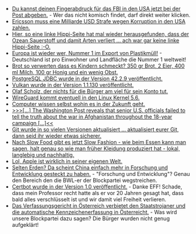 * [Du kannst deinen Fingerabdruck für das FBI in den USA jetzt bei der Post abgeben.](https://blog.fefe.de/?ts=a31381b5) - Wer das nicht komisch findet, darf direkt weiter klicken.
* [Ericsson muss eine Milliarde USD Strafe wegen Korruption in den USA zahlen.](https://blog.fefe.de/?ts=a313f7ab)
* [Hier, so eine linke Hippi-Seite hat mal wieder herausgefunden, dass der Ozean Sauerstoff und damit Arten verliert ... ach war gar keine linke Hippi-Seite :-O.](https://blog.fefe.de/?ts=a313ce5b)
* [Europa ist wieder wer, Nummer 1 im Export von Plastikmüll!](https://netzfrauen.org/2019/12/08/plastic-22/) - Deutschland ist pro Einwohner und Landfläche die Nummer 1 weltweit!
* [Brot so verwerten dass es Kindern schmeckt? 350 gr Brot, 2 Eier, 400 ml Milch, 100 gr Honig und ein wenig Obst.](https://www.smarticular.net/suesser-brotresteauflauf-ofenschlupfer-scheiterhaufen-vegan/)
* [PostgreSQL JDBC wurde in der Version 42.2.9 veröffentlicht.](https://www.postgresql.org/about/news/2000/)
* [Vulkan wurde in der Version 1.1.130 veröffentlicht.](http://www.phoronix.com/scan.php?page=news_item&px=Vulkan-1.1.130-Released)
* [Olaf Scholz, der nichts für die Bürger am viel für sein Konto tut.](https://blog.fefe.de/?ts=a311ab04)
* [WireGuard kommt eventuell in den Linux Kernel 5.6.](https://www.pro-linux.de/news/1/27655/wireguard-strebt-aufnahme-in-linux-56-an.html)
* [Computer wissen selbst wohin es in der Zukunft geht.](https://blog.fefe.de/?ts=a31168eb)
* [>>>[...] The Washington Post reveals that senior U.S. officials failed to tell the truth about the war in Afghanistan throughout the 18-year campaign [...]<<](https://blog.fefe.de/?ts=a30ec7c3)
* [Git wurde in so vielen Versionen aktualisiert ... aktualisiert eurer Git, dann seid ihr wieder etwas sicherer.](https://lwn.net/Articles/806972/rss)
* [Nach Slow Food gibt es jetzt Slow Fashion - wie beim Essen kann man sagen, halt genau so wie man früher Kleidung produziert hat - lokal, langlebig und nachhaltig.](https://www.careelite.de/slow-fashion/)
* [Lol, Apple ist wirklich in seiner eigenen Welt.](https://blog.fefe.de/?ts=a30ffebc)
* [Selten Erden? Da scheint China einfach mehr in Forschung und Entwicklung gesteckt zu haben.](https://blog.fefe.de/?ts=a30e1d58) - "Forschung und Entwicklung"? Genau den Bereich den die BWL-er der Blockpartei wegstreichen.
* [Certbot wurde in der Version 1.0 veröffentlicht.](https://www.pro-linux.de/news/1/27659/certbot-10-ver%C3%B6ffentlicht.html) - Danke EFF! Schade, dass mein Professor recht hatte als er vor 20 Jahren gesagt hat, dass bald alles verschlüsselt ist und wir damit viel Freiheit verlieren.
* [Das Verfassungsgericht in Österreich verbietet den Staatstrojaner und die automatische Kennzeichenerfassung in Österreicht.](https://blog.fefe.de/?ts=a30ffe1a) - Was wird unsere Blockpartei dazu sagen? Die Bürger wurden nicht genug aufgeklärt!
